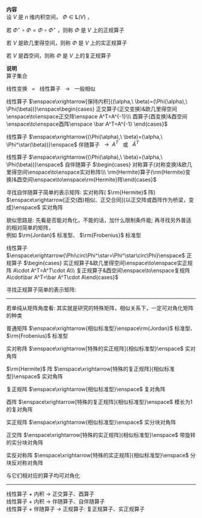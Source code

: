 **内容**    
设 $V$ 是 $n$ 维内积空间， $\Phi\in\mathbf{L}(V)$ ，    
    
若 $\Phi^\star\circ\Phi=\Phi\circ\Phi^\star$ ，则称 $\Phi$ 是 $V$ 上的正规算子    
    
若 $V$ 是欧几里得空间，则称 $\Phi$ 是 $V$ 上的实正规算子    
    
若 $V$ 是酉空间，则称 $\Phi$ 是 $V$ 上的复正规算子    
    
**说明**    
算子集合    
    
线性变换 $\enspace=\enspace$ 线性算子 $\enspace\to\enspace$ 一般相似    
    
线性算子 $\enspace\xrightarrow[保持内积]{(\alpha,\ \beta)=(\Phi(\alpha),\ \Phi(\beta))}\enspace\begin{cases}    
正交算子(正交变换)&欧几里得空间\enspace\to\enspace正交阵\enspace A^T=A^{-1}\\\ 酉算子(酉变换)&酉空间\enspace\to\enspace酉阵\enspace \bar A^T=A^{-1}    
\end{cases}$     
    
线性算子 $\enspace\xrightarrow{(\Phi(\alpha),\ \beta)=(\alpha,\ \Phi^\star(\beta))}\enspace$ 伴随算子 $\enspace\to\enspace A^T\enspace$ 或 $\enspace\bar{A}^T$     
    
线性算子 $\enspace\xrightarrow{(\Phi(\alpha),\ \beta)=(\alpha,\ \Phi(\beta))}\enspace$ 自伴随算子 $\begin{cases}    
对称算子(对称变换)&欧几里得空间\enspace\to\enspace实对称阵\\\ \rm{Hermite}算子(\rm{Hermite}变换)&酉空间\enspace\to\enspace\rm{Hermite}阵\end{cases}$     
    
寻找自伴随算子简单的表示矩阵: 实对称阵( $\rm{Hermite}$ 阵) $\enspace\xrightarrow[正交(酉)相似、正交合同]{以正交阵或酉阵作为桥梁，变成}\enspace$ 实对角阵    
    
貌似思路是: 先看是否能对角化，不能的话，加什么限制条件能; 再寻找另外普适的相对简单的矩阵，    
例如 $\rm{Jordan}$ 标准型、 $\rm{Frobenius}$ 标准型    
    
线性算子 $\enspace\xrightarrow{\Phi\circ\Phi^\star=\Phi^\star\circ\Phi}\enspace$ 正规算子 $\begin{cases}    
实正规算子&欧几里得空间\enspace\to\enspace实正规阵 A\cdot A^T=A^T\cdot A\\\ 复正规算子&酉空间\enspace\to\enspace复规阵 A\cdot\bar A^T=\bar A^T\cdot A\end{cases}$     
    
寻找正规算子简单的表示矩阵:     
    
---    
    
若单纯从矩阵角度看: 其实就是研究的特殊矩阵，相似关系下，一定可对角化矩阵的种类    
    
普通矩阵 $\enspace\xrightarrow{相似标准型}\enspace\rm{Jordan}$ 标准型、 $\rm{Frobenius}$ 标准型    
    
实对称阵 $\enspace\xrightarrow[特殊的实正规阵]{相似标准型}\enspace$ 实对角阵    
    
 $\rm{Hermite}$ 阵 $\enspace\xrightarrow[特殊的复正规阵]{相似标准型}\enspace$ 实对角阵    
    
复正规阵 $\enspace\xrightarrow{相似标准型}\enspace$ 复对角阵    
    
酉阵 $\enspace\xrightarrow[特殊的复正规阵]{相似标准型}\enspace$ 模长为1的复对角阵    
    
实正规阵 $\enspace\xrightarrow{相似标准型}\enspace$ 实分块对角阵    
    
正交阵 $\enspace\xrightarrow[特殊的实正规阵]{相似标准型}\enspace$ 带旋转的实分块对角阵    
    
实反对称阵 $\enspace\xrightarrow[特殊的实正规阵]{相似标准型}\enspace$ 分块反对称对角阵    
    
与它们相对应的算子均可对角化    
    
---    
    
线性算子 $+$ 内积 $\to$ 正交算子、酉算子    
线性算子 $+$ 内积 $\to$ 伴随算子、自伴随算子    
线性算子 $+$ 伴随算子 $\to$ 正规算子: 复正规算子、实正规算子    

